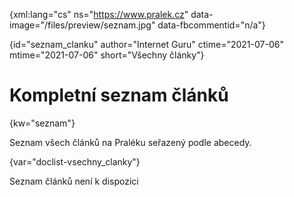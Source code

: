
{xml:lang="cs" ns="https://www.pralek.cz" data-image="/files/preview/seznam.jpg" data-fbcommentid="n/a"}

{id="seznam_clanku" author="Internet Guru" ctime="2021-07-06" mtime="2021-07-06" short="Všechny články"}

# Kompletní seznam článků

{kw="seznam"}

Seznam všech článků na Praléku seřazený podle abecedy.

{var="doclist-vsechny_clanky"}

Seznam článků není k dispozici

